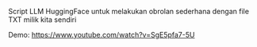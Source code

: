 Script LLM HuggingFace untuk melakukan obrolan sederhana dengan file TXT milik kita sendiri

Demo: https://www.youtube.com/watch?v=SgE5pfa7-5U
